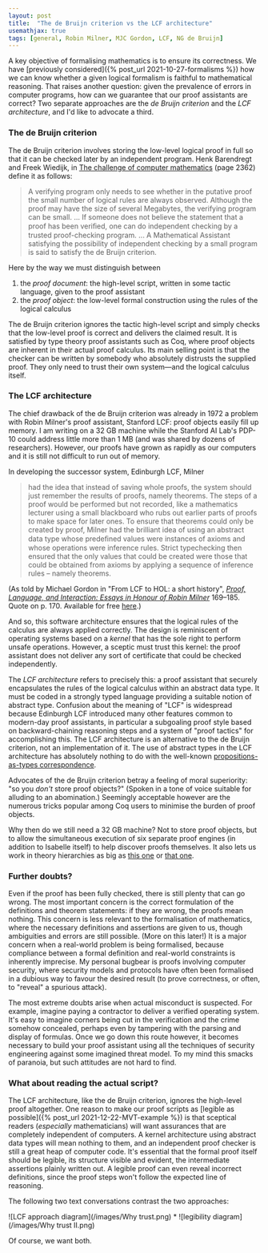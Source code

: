 ```yaml
---
layout: post
title:  "The de Bruijn criterion vs the LCF architecture"
usemathjax: true 
tags: [general, Robin Milner, MJC Gordon, LCF, NG de Bruijn]
---
```


A key objective of formalising mathematics is to ensure its correctness. 
We have [previously considered]({% post_url 2021-10-27-formalisms %}) how we can know whether a given logical formalism is faithful to mathematical reasoning. That raises another question:
given the prevalence of errors in computer programs, how can we guarantee that our proof assistants are correct?
Two separate approaches are the *de Bruijn criterion* and the *LCF architecture*, and I'd like to advocate a third.

### The de Bruijn criterion

The de Bruijn criterion involves storing the low-level logical proof in full so that it can be checked later by an independent program. Henk Barendregt and Freek Wiedijk, in
[The challenge of computer mathematics](https://royalsocietypublishing.org/doi/abs/10.1098/rsta.2005.1650) (page 2362) define it as follows:

> A verifying program only needs to see whether in the putative proof the small number of logical rules are always observed. Although the proof may have the size of several Megabytes, the verifying program can be small. ... If someone does not believe the statement that a proof has been veriﬁed, one can do independent checking by a trusted proof-checking program. ... A Mathematical Assistant satisfying the possibility of independent checking by a small program is said to satisfy the de Bruijn criterion.

Here by the way we must distinguish between

1. the *proof document*: the high-level script, written in some tactic language, given to the proof assistant
2. the *proof object*: the low-level formal construction using the rules of the logical calculus

The de Bruijn criterion ignores the tactic high-level script and simply checks that the low-level proof is correct and delivers the claimed result. It is satisfied by type theory proof assistants such as Coq, where proof objects are inherent in their actual proof calculus. Its main selling point is that the checker can be written by somebody who absolutely distrusts the supplied proof. They only need to trust their own system—and the logical calculus itself.

### The LCF architecture

The chief drawback of the de Bruijn criterion was already in 1972 a problem with Robin Milner's proof assistant, Stanford LCF: proof objects easily fill up memory. I am writing on a 32 GB machine while the Stanford AI Lab's PDP-10 could address little more than 1 MB (and was shared by dozens of researchers). However, our proofs have grown as rapidly as our computers and it is still not difficult to run out of memory.

In developing the successor system, Edinburgh LCF, Milner

> had the idea that instead of saving whole proofs, the system should just remember the results of proofs, namely theorems. The steps of a proof would be performed but not recorded, like a mathematics lecturer using a small blackboard who rubs out earlier parts of proofs to make space for later ones. To ensure that theorems could only be created by proof, Milner had the brilliant idea of using an abstract data type whose predeﬁned values were instances of axioms and whose operations were inference rules. Strict typechecking then ensured that the only values that could be created were those that could be obtained from axioms by applying a sequence of inference rules – namely theorems. 

(As told by Michael Gordon in
"From LCF to HOL: a short history",
*[Proof, Language, and Interaction: Essays in Honour of Robin Milner](https://mitpress.mit.edu/books/proof-language-and-interaction)* 169–185.
Quote on p. 170. Available for free [here](https://www.cl.cam.ac.uk/archive/mjcg/papers/HolHistory.pdf).)

And so, this software architecture ensures that the logical rules of the calculus are always applied correctly. The design is reminiscent of operating systems based on a *kernel* that has the sole right to perform unsafe operations. However, a sceptic must trust this kernel: the proof assistant does not deliver any sort of certificate that could be checked independently.

The *LCF architecture* refers to precisely this: a proof assistant 
that securely encapsulates the rules of the logical calculus within an abstract data type. It must be coded in a strongly typed language providing a suitable notion of abstract type. Confusion about the meaning of "LCF" is widespread because Edinburgh LCF introduced many other features common to modern-day proof assistants, in particular a subgoaling proof style based on backward-chaining reasoning steps and a system of "proof tactics" for accomplishing this.  The LCF architecture is an alternative to the de Bruijn criterion, not an implementation of it. The use of abstract types in the LCF architecture has absolutely nothing to do with the well-known [propositions-as-types correspondence](https://dx.doi.org/10.1145/2699407). 

Advocates of the de Bruijn criterion betray a feeling of moral superiority: "so you *don't* store proof objects?" (Spoken in a tone of voice suitable for alluding to an abomination.) Seemingly acceptable however are the numerous tricks popular among Coq users to minimise the burden of proof objects.

Why then do we still need a 32 GB machine? Not to store proof objects, but to allow the simultaneous execution of six separate proof engines (in addition to Isabelle itself) to help discover proofs themselves.
It also lets us work in theory hierarchies as big as [this one](https://www.isa-afp.org/browser_info/current/AFP/Affine_Arithmetic/session_graph.pdf) or [that one](https://www.isa-afp.org/browser_info/current/AFP/Hermite_Lindemann/session_graph.pdf).
 
### Further doubts?

Even if the proof has been fully checked, there is still plenty that can go wrong. The most important concern is the correct formulation of the definitions and theorem statements: if they are wrong, the proofs mean nothing. This concern is less relevant to the formalisation of mathematics, where the necessary definitions and assertions are given to us, though ambiguities and errors are still possible. (More on this later!) It is a major concern when a real-world problem is being formalised, because compliance between a formal definition and real-world constraints is inherently imprecise. My personal bugbear is proofs involving computer security, where security models and protocols have often been formalised in a dubious way to favour the desired result (to prove correctness, or often, to "reveal" a spurious attack).

The most extreme doubts arise when actual misconduct is suspected. For example, imagine paying a contractor to deliver a verified operating system. It's easy to imagine corners being cut in the verification and the crime somehow concealed, perhaps even by tampering with the parsing and display of formulas. Once we go down this route however, it becomes necessary to build your proof assistant using all the techniques of security engineering against some imagined threat model. To my mind this smacks of paranoia, but such attitudes are not hard to find.

### What about reading the actual script?

The LCF architecture, like the de Bruijn criterion, ignores the high-level proof altogether. One reason to make our proof scripts as [legible as possible]({% post_url 2021-12-22-MVT-example %}) is that sceptical readers (*especially* mathematicians) will want assurances that are completely independent of computers. A kernel architecture using abstract data types will mean nothing to them, and an independent proof checker is still a great heap of computer code. It's essential that the formal proof itself should be legible, its structure visible and evident, the intermediate assertions plainly written out. A legible proof can even reveal incorrect definitions, since the proof steps won't follow the expected line of reasoning. 

The following two text conversations contrast the two approaches:

![LCF approach diagram](/images/Why trust.png)
*
![legibility diagram](/images/Why trust II.png)

Of course, we want both.

